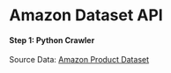 # Amazon Dataset API
#### Step 1: Python Crawler

Source Data: [Amazon Product Dataset](http://snap.stanford.edu/data/amazon/productGraph/categoryFiles/)





